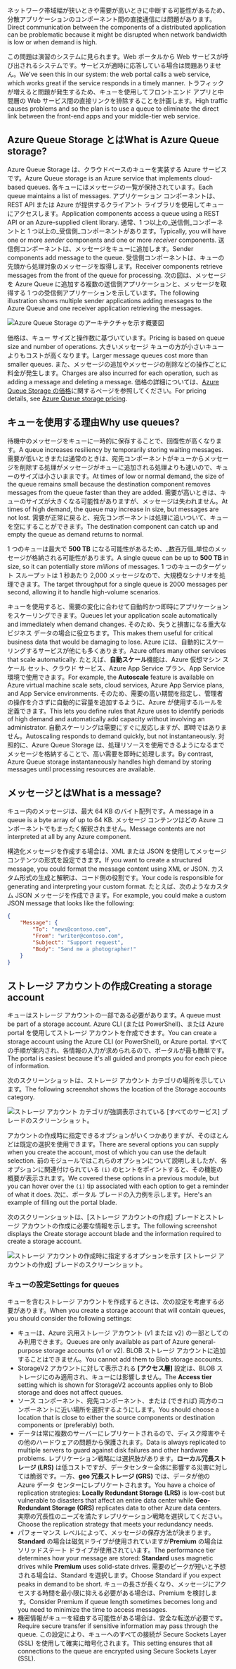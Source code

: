 <span data-ttu-id="a2bba-101">ネットワーク帯域幅が狭いときや需要が高いときに中断する可能性があるため、分散アプリケーションのコンポーネント間の直接通信には問題があります。</span><span class="sxs-lookup"><span data-stu-id="a2bba-101">Direct communication between the components of a distributed application can be problematic because it might be disrupted when network bandwidth is low or when demand is high.</span></span>

<span data-ttu-id="a2bba-102">この問題は演習のシステムに見られます。Web ポータルから Web サービスが呼び出されるシステムです。サービスが適時に応答している場合は問題ありません。</span><span class="sxs-lookup"><span data-stu-id="a2bba-102">We've seen this in our system: the web portal calls a web service, which works great if the service responds in a timely manner.</span></span> <span data-ttu-id="a2bba-103">トラフィックが増えると問題が発生するため、キューを使用してフロントエンド アプリと中間層の Web サービス間の直接リンクを排除することを計画します。</span><span class="sxs-lookup"><span data-stu-id="a2bba-103">High traffic causes problems and so the plan is to use a queue to eliminate the direct link between the front-end apps and your middle-tier web service.</span></span>

## <a name="what-is-azure-queue-storage"></a><span data-ttu-id="a2bba-104">Azure Queue Storage とは</span><span class="sxs-lookup"><span data-stu-id="a2bba-104">What is Azure Queue storage?</span></span>

<span data-ttu-id="a2bba-105">Azure Queue Storage は、クラウドベースのキューを実装する Azure サービスです。</span><span class="sxs-lookup"><span data-stu-id="a2bba-105">Azure Queue storage is an Azure service that implements cloud-based queues.</span></span> <span data-ttu-id="a2bba-106">各キューにはメッセージの一覧が保持されています。</span><span class="sxs-lookup"><span data-stu-id="a2bba-106">Each queue maintains a list of messages.</span></span> <span data-ttu-id="a2bba-107">アプリケーション コンポーネントは、REST API または Azure が提供するクライアント ライブラリを使用してキューにアクセスします。</span><span class="sxs-lookup"><span data-stu-id="a2bba-107">Application components access a queue using a REST API or an Azure-supplied client library.</span></span> <span data-ttu-id="a2bba-108">通常、1 つ以上の_送信側_コンポーネントと 1 つ以上の_受信側_コンポーネントがあります。</span><span class="sxs-lookup"><span data-stu-id="a2bba-108">Typically, you will have one or more _sender_ components and one or more _receiver_ components.</span></span> <span data-ttu-id="a2bba-109">送信側コンポーネントは、メッセージをキューに追加します。</span><span class="sxs-lookup"><span data-stu-id="a2bba-109">Sender components add message to the queue.</span></span> <span data-ttu-id="a2bba-110">受信側コンポーネントは、キューの先頭から処理対象のメッセージを取得します。</span><span class="sxs-lookup"><span data-stu-id="a2bba-110">Receiver components retrieve messages from the front of the queue for processing.</span></span> <span data-ttu-id="a2bba-111">次の図は、メッセージを Azure Queue に追加する複数の送信側アプリケーションと、メッセージを取得する 1 つの受信側アプリケーションを示しています。</span><span class="sxs-lookup"><span data-stu-id="a2bba-111">The following illustration shows multiple sender applications adding messages to the Azure Queue and one receiver application retrieving the messages.</span></span>

![Azure Queue Storage のアーキテクチャを示す概要図](../media/2-queue-overview.png)

<span data-ttu-id="a2bba-113">価格は、キュー サイズと操作数に基づいています。</span><span class="sxs-lookup"><span data-stu-id="a2bba-113">Pricing is based on queue size and number of operations.</span></span> <span data-ttu-id="a2bba-114">大きいメッセージ キューの方が小さいキューよりもコストが高くなります。</span><span class="sxs-lookup"><span data-stu-id="a2bba-114">Larger message queues cost more than smaller queues.</span></span> <span data-ttu-id="a2bba-115">また、メッセージの追加やメッセージの削除などの操作ごとに料金が発生します。</span><span class="sxs-lookup"><span data-stu-id="a2bba-115">Charges are also incurred for each operation, such as adding a message and deleting a message.</span></span> <span data-ttu-id="a2bba-116">価格の詳細については、[Azure Queue Storage の価格](https://azure.microsoft.com/pricing/details/storage/queues/)に関するページを参照してください。</span><span class="sxs-lookup"><span data-stu-id="a2bba-116">For pricing details, see [Azure Queue storage pricing](https://azure.microsoft.com/pricing/details/storage/queues/).</span></span>

## <a name="why-use-queues"></a><span data-ttu-id="a2bba-117">キューを使用する理由</span><span class="sxs-lookup"><span data-stu-id="a2bba-117">Why use queues?</span></span>

<span data-ttu-id="a2bba-118">待機中のメッセージをキューに一時的に保存することで、回復性が高くなります。</span><span class="sxs-lookup"><span data-stu-id="a2bba-118">A queue increases resiliency by temporarily storing waiting messages.</span></span> <span data-ttu-id="a2bba-119">需要が低いときまたは通常のときは、宛先コンポーネントがキューからメッセージを削除する処理がメッセージがキューに追加される処理よりも速いので、キューのサイズは小さいままです。</span><span class="sxs-lookup"><span data-stu-id="a2bba-119">At times of low or normal demand, the size of the queue remains small because the destination component removes messages from the queue faster than they are added.</span></span> <span data-ttu-id="a2bba-120">需要が高いときは、キューのサイズが大きくなる可能性がありますが、メッセージは失われません。</span><span class="sxs-lookup"><span data-stu-id="a2bba-120">At times of high demand, the queue may increase in size, but messages are not lost.</span></span> <span data-ttu-id="a2bba-121">需要が正常に戻ると、宛先コンポーネントは処理に追いついて、キューを空にすることができます。</span><span class="sxs-lookup"><span data-stu-id="a2bba-121">The destination component can catch up and empty the queue as demand returns to normal.</span></span>

<span data-ttu-id="a2bba-122">1 つのキューは最大で **500 TB** になる可能性があるため、_数百万個_単位のメッセージが格納される可能性があります。</span><span class="sxs-lookup"><span data-stu-id="a2bba-122">A single queue can be up to **500 TB** in size, so it can potentially store _millions_ of messages.</span></span> <span data-ttu-id="a2bba-123">1 つのキューのターゲット スループットは 1 秒あたり 2,000 メッセージなので、大規模なシナリオを処理できます。</span><span class="sxs-lookup"><span data-stu-id="a2bba-123">The target throughput for a single queue is 2000 messages per second, allowing it to handle high-volume scenarios.</span></span>

<span data-ttu-id="a2bba-124">キューを使用すると、需要の変化に合わせて自動的かつ即時にアプリケーションをスケーリングできます。</span><span class="sxs-lookup"><span data-stu-id="a2bba-124">Queues let your application scale automatically and immediately when demand changes.</span></span> <span data-ttu-id="a2bba-125">そのため、失うと損害になる重大なビジネス データの場合に役立ちます。</span><span class="sxs-lookup"><span data-stu-id="a2bba-125">This makes them useful for critical business data that would be damaging to lose.</span></span> <span data-ttu-id="a2bba-126">Azure には、自動的にスケーリングするサービスが他にも多くあります。</span><span class="sxs-lookup"><span data-stu-id="a2bba-126">Azure offers many other services that scale automatically.</span></span> <span data-ttu-id="a2bba-127">たとえば、**自動スケール**機能は、Azure 仮想マシン スケール セット、クラウド サービス、Azure App Service プラン、App Service 環境で使用できます。</span><span class="sxs-lookup"><span data-stu-id="a2bba-127">For example, the **Autoscale** feature is available on Azure virtual machine scale sets, cloud services, Azure App Service plans, and App Service environments.</span></span> <span data-ttu-id="a2bba-128">そのため、需要の高い期間を指定し、管理者の操作を介さずに自動的に容量を追加するように、Azure が使用するルールを定義できます。</span><span class="sxs-lookup"><span data-stu-id="a2bba-128">This lets you define rules that Azure uses to identify periods of high demand and automatically add capacity without involving an administrator.</span></span> <span data-ttu-id="a2bba-129">自動スケーリングは需要にすぐに反応しますが、即時ではありません。</span><span class="sxs-lookup"><span data-stu-id="a2bba-129">Autoscaling responds to demand quickly, but not instantaneously.</span></span> <span data-ttu-id="a2bba-130">対照的に、Azure Queue Storage は、処理リソースを使用できるようになるまでメッセージを格納することで、高い需要を即時に処理します。</span><span class="sxs-lookup"><span data-stu-id="a2bba-130">By contrast, Azure Queue storage instantaneously handles high demand by storing messages until processing resources are available.</span></span>

## <a name="what-is-a-message"></a><span data-ttu-id="a2bba-131">メッセージとは</span><span class="sxs-lookup"><span data-stu-id="a2bba-131">What is a message?</span></span>

<span data-ttu-id="a2bba-132">キュー内のメッセージは、最大 64 KB のバイト配列です。</span><span class="sxs-lookup"><span data-stu-id="a2bba-132">A message in a queue is a byte array of up to 64 KB.</span></span> <span data-ttu-id="a2bba-133">メッセージ コンテンツはどの Azure コンポーネントでもまったく解釈されません。</span><span class="sxs-lookup"><span data-stu-id="a2bba-133">Message contents are not interpreted at all by any Azure component.</span></span>

<span data-ttu-id="a2bba-134">構造化メッセージを作成する場合は、XML または JSON を使用してメッセージ コンテンツの形式を設定できます。</span><span class="sxs-lookup"><span data-stu-id="a2bba-134">If you want to create a structured message, you could format the message content using XML or JSON.</span></span> <span data-ttu-id="a2bba-135">カスタム形式の生成と解釈は、コード側の役割です。</span><span class="sxs-lookup"><span data-stu-id="a2bba-135">Your code is responsible for generating and interpreting your custom format.</span></span> <span data-ttu-id="a2bba-136">たとえば、次のようなカスタム JSON メッセージを作成できます。</span><span class="sxs-lookup"><span data-stu-id="a2bba-136">For example, you could make a custom JSON message that looks like the following:</span></span>

```json
{
    "Message": {
        "To": "news@contoso.com",
        "From": "writer@contoso.com",
        "Subject": "Support request",
        "Body": "Send me a photographer!"
    }
}
```

## <a name="creating-a-storage-account"></a><span data-ttu-id="a2bba-137">ストレージ アカウントの作成</span><span class="sxs-lookup"><span data-stu-id="a2bba-137">Creating a storage account</span></span>

<span data-ttu-id="a2bba-138">キューはストレージ アカウントの一部である必要があります。</span><span class="sxs-lookup"><span data-stu-id="a2bba-138">A queue must be part of a storage account.</span></span> <span data-ttu-id="a2bba-139">Azure CLI (または PowerShell)、または Azure portal を使用してストレージ アカウントを作成できます。</span><span class="sxs-lookup"><span data-stu-id="a2bba-139">You can create a storage account using the Azure CLI (or PowerShell), or Azure portal.</span></span> <span data-ttu-id="a2bba-140">すべての手順が案内され、各情報の入力が求められるので、ポータルが最も簡単です。</span><span class="sxs-lookup"><span data-stu-id="a2bba-140">The portal is easiest because it's all guided and prompts you for each piece of information.</span></span> 

<span data-ttu-id="a2bba-141">次のスクリーンショットは、ストレージ アカウント カテゴリの場所を示しています。</span><span class="sxs-lookup"><span data-stu-id="a2bba-141">The following screenshot shows the location of the Storage accounts category.</span></span>

![ストレージ アカウント カテゴリが強調表示されている [すべてのサービス] ブレードのスクリーンショット。](../media/2-create-storage-account-1.png)

<span data-ttu-id="a2bba-143">アカウントの作成時に指定できるオプションがいくつかありますが、そのほとんどは既定の選択を使用できます。</span><span class="sxs-lookup"><span data-stu-id="a2bba-143">There are several options you can supply when you create the account, most of which you can use the default selection.</span></span> <span data-ttu-id="a2bba-144">前のモジュールではこれらのオプションについて説明しましたが、各オプションに関連付けられている `(i)` のヒントをポイントすると、その機能の概要が表示されます。</span><span class="sxs-lookup"><span data-stu-id="a2bba-144">We covered these options in a previous module, but you can hover over the `(i)` tip associated with each option to get a reminder of what it does.</span></span> <span data-ttu-id="a2bba-145">次に、ポータル ブレードの入力例を示します。</span><span class="sxs-lookup"><span data-stu-id="a2bba-145">Here's an example of filling out the portal blade.</span></span>

<span data-ttu-id="a2bba-146">次のスクリーンショットは、[ストレージ アカウントの作成] ブレードとストレージ アカウントの作成に必要な情報を示します。</span><span class="sxs-lookup"><span data-stu-id="a2bba-146">The following screenshot displays the Create storage account blade and the information required to create a storage account.</span></span>

![ストレージ アカウントの作成時に指定するオプションを示す [ストレージ アカウントの作成] ブレードのスクリーンショット。](../media/2-create-storage-account-2.png)

### <a name="settings-for-queues"></a><span data-ttu-id="a2bba-148">キューの設定</span><span class="sxs-lookup"><span data-stu-id="a2bba-148">Settings for queues</span></span>
<span data-ttu-id="a2bba-149">キューを含むストレージ アカウントを作成するときは、次の設定を考慮する必要があります。</span><span class="sxs-lookup"><span data-stu-id="a2bba-149">When you create a storage account that will contain queues, you should consider the following settings:</span></span>

- <span data-ttu-id="a2bba-150">キューは、Azure 汎用ストレージ アカウント (v1 または v2) の一部としてのみ利用できます。</span><span class="sxs-lookup"><span data-stu-id="a2bba-150">Queues are only available as part of Azure general-purpose storage accounts (v1 or v2).</span></span> <span data-ttu-id="a2bba-151">BLOB ストレージ アカウントに追加することはできません。</span><span class="sxs-lookup"><span data-stu-id="a2bba-151">You cannot add them to Blob storage accounts.</span></span>
- <span data-ttu-id="a2bba-152">StorageV2 アカウントに対して表示される **[アクセス層]** 設定は、BLOB ストレージにのみ適用され、キューには影響しません。</span><span class="sxs-lookup"><span data-stu-id="a2bba-152">The **Access tier** setting which is shown for StorageV2 accounts applies only to Blob storage and does not affect queues.</span></span>
- <span data-ttu-id="a2bba-153">ソース コンポーネント、宛先コンポーネント、または (できれば) 両方のコンポーネントに近い場所を選択するようにします。</span><span class="sxs-lookup"><span data-stu-id="a2bba-153">You should choose a location that is close to either the source components or destination components or (preferably) both.</span></span>
- <span data-ttu-id="a2bba-154">データは常に複数のサーバーにレプリケートされるので、ディスク障害やその他のハードウェアの問題から保護されます。</span><span class="sxs-lookup"><span data-stu-id="a2bba-154">Data is always replicated to multiple servers to guard against disk failures and other hardware problems.</span></span> <span data-ttu-id="a2bba-155">レプリケーション戦略には選択肢があります。**ローカル冗長ストレージ (LRS)** は低コストですが、データセンター全体に影響する災害に対しては脆弱です。一方、**geo 冗長ストレージ (GRS)** では、データが他の Azure データ センターにレプリケートされます。</span><span class="sxs-lookup"><span data-stu-id="a2bba-155">You have a choice of replication strategies: **Locally Redundant Storage (LRS)** is low-cost but vulnerable to disasters that affect an entire data center while **Geo-Redundant Storage (GRS)** replicates data to other Azure data centers.</span></span> <span data-ttu-id="a2bba-156">実際の冗長性のニーズを満たすレプリケーション戦略を選択してください。</span><span class="sxs-lookup"><span data-stu-id="a2bba-156">Choose the replication strategy that meets your redundancy needs.</span></span>
- <span data-ttu-id="a2bba-157">パフォーマンス レベルによって、メッセージの保存方法が決まります。**Standard** の場合は磁気ドライブが使用されていますが**Premium** の場合はソリッドステート ドライブが使用されています。</span><span class="sxs-lookup"><span data-stu-id="a2bba-157">The performance tier determines how your message are stored: **Standard** uses magnetic drives while **Premium** uses solid-state drives.</span></span> <span data-ttu-id="a2bba-158">需要のピークが短いと予想される場合は、Standard を選択します。</span><span class="sxs-lookup"><span data-stu-id="a2bba-158">Choose Standard if you expect peaks in demand to be short.</span></span> <span data-ttu-id="a2bba-159">キューの長さが長くなり、メッセージにアクセスする時間を最小限に抑える必要がある場合は、Premium を検討します。</span><span class="sxs-lookup"><span data-stu-id="a2bba-159">Consider Premium if queue length sometimes becomes long and you need to minimize the time to access messages.</span></span>
- <span data-ttu-id="a2bba-160">機密情報がキューを経由する可能性がある場合は、安全な転送が必要です。</span><span class="sxs-lookup"><span data-stu-id="a2bba-160">Require secure transfer if sensitive information may pass through the queue.</span></span> <span data-ttu-id="a2bba-161">この設定により、キューへのすべての接続が Secure Sockets Layer (SSL) を使用して確実に暗号化されます。</span><span class="sxs-lookup"><span data-stu-id="a2bba-161">This setting ensures that all connections to the queue are encrypted using Secure Sockets Layer (SSL).</span></span>